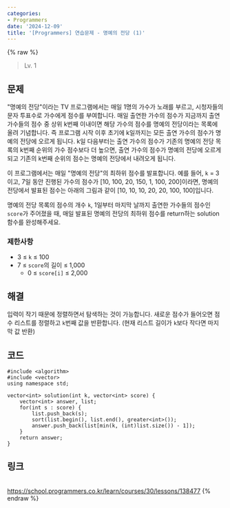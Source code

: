 ```yaml
---
categories:
- Programmers
date: '2024-12-09'
title: '[Programmers] 연습문제 - 명예의 전당 (1)'
---
```


{% raw %}
> Lv. 1<br>

## 문제
"명예의 전당"이라는 TV 프로그램에서는 매일 1명의 가수가 노래를 부르고, 시청자들의 문자 투표수로 가수에게 점수를 부여합니다. 매일 출연한 가수의 점수가 지금까지 출연 가수들의 점수 중 상위 k번째 이내이면 해당 가수의 점수를 명예의 전당이라는 목록에 올려 기념합니다. 즉 프로그램 시작 이후 초기에 k일까지는 모든 출연 가수의 점수가 명예의 전당에 오르게 됩니다. k일 다음부터는 출연 가수의 점수가 기존의 명예의 전당 목록의 k번째 순위의 가수 점수보다 더 높으면, 출연 가수의 점수가 명예의 전당에 오르게 되고 기존의 k번째 순위의 점수는 명예의 전당에서 내려오게 됩니다.

이 프로그램에서는 매일 "명예의 전당"의 최하위 점수를 발표합니다. 예를 들어,  `k`  = 3이고, 7일 동안 진행된 가수의 점수가 [10, 100, 20, 150, 1, 100, 200]이라면, 명예의 전당에서 발표된 점수는 아래의 그림과 같이 [10, 10, 10, 20, 20, 100, 100]입니다.

명예의 전당 목록의 점수의 개수  `k`, 1일부터 마지막 날까지 출연한 가수들의 점수인  `score`가 주어졌을 때, 매일 발표된 명예의 전당의 최하위 점수를 return하는 solution 함수를 완성해주세요.

### 제한사항
-   3 ≤  `k`  ≤ 100
-   7 ≤  `score`의 길이 ≤ 1,000
    -   0 ≤  `score[i]`  ≤ 2,000

## 해결
입력이 작기 때문에 정렬하면서 탐색하는 것이 가능합니다. 새로운 점수가 들어오면 점수 리스트를 정렬하고 `k`번째 값을 반환합니다. (현재 리스트 길이가 `k`보다 작다면 마지막 값 반환)

## 코드
```
#include <algorithm>
#include <vector>
using namespace std;

vector<int> solution(int k, vector<int> score) {
    vector<int> answer, list;
    for(int s : score) {
        list.push_back(s);
        sort(list.begin(), list.end(), greater<int>());
        answer.push_back(list[min(k, (int)list.size()) - 1]);
    }
    return answer;
}
```

## 링크
<br>https://school.programmers.co.kr/learn/courses/30/lessons/138477
{% endraw %}